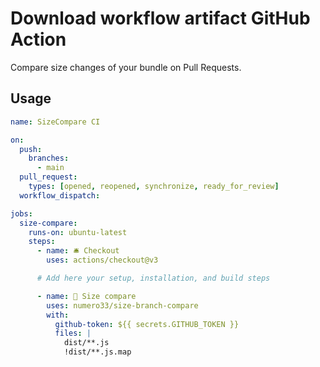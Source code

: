 # Download workflow artifact GitHub Action

Compare size changes of your bundle on Pull Requests.

## Usage

```yaml
name: SizeCompare CI

on:
  push:
    branches:
      - main
  pull_request:
    types: [opened, reopened, synchronize, ready_for_review]
  workflow_dispatch:

jobs:
  size-compare:
    runs-on: ubuntu-latest
    steps:
      - name: 🛎️ Checkout
        uses: actions/checkout@v3

      # Add here your setup, installation, and build steps

      - name: 🚛 Size compare
        uses: numero33/size-branch-compare
        with:
          github-token: ${{ secrets.GITHUB_TOKEN }}
          files: |
            dist/**.js
            !dist/**.js.map
```